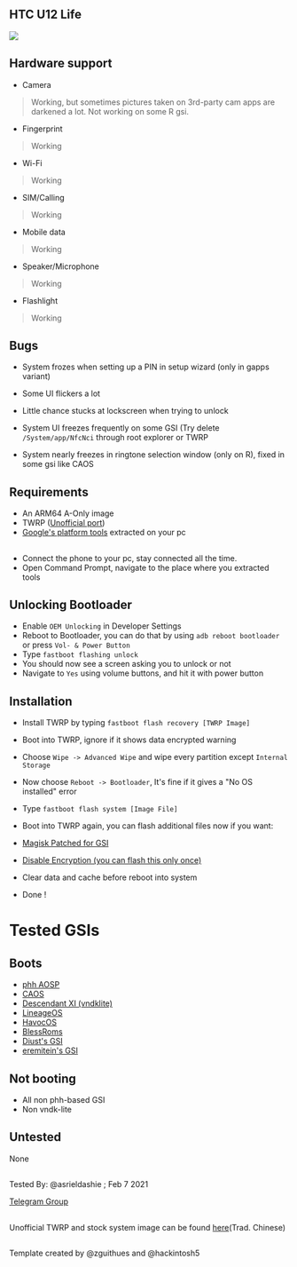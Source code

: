 ## HTC U12 Life
![](https://s.yimg.com/zp/MerchandiseImages/FBFAD7ACDB-SP-6410389.jpg)

## Hardware support

* Camera
> Working, but sometimes pictures taken on 3rd-party cam apps are darkened a lot.
> Not working on some R gsi.

* Fingerprint
> Working

* Wi-Fi
>Working

* SIM/Calling
> Working
 
* Mobile data
> Working

* Speaker/Microphone
> Working

* Flashlight
> Working

## Bugs

* System frozes when setting up a PIN in setup wizard (only in gapps variant)

* Some UI flickers a lot

* Little chance stucks at lockscreen when trying to unlock

* System UI freezes frequently on some GSI (Try delete `/System/app/NfcNci` through root explorer or TWRP

* System nearly freezes in ringtone selection window (only on R), fixed in some gsi like CAOS

## Requirements

* An ARM64 A-Only image
* TWRP ([Unofficial port](https://onedrive.live.com/redir?resid=F9B931D7BD8BE27F!21020&authkey=!AOpIrolXJBtxyw0))
* [Google's platform tools](https://developer.android.com/studio/releases/platform-tools) extracted on your pc
##
* Connect the phone to your pc, stay connected all the time.
* Open Command Prompt, navigate to the place where you extracted tools


## Unlocking Bootloader

* Enable `OEM Unlocking` in Developer Settings
* Reboot to Bootloader, you can do that by using `adb reboot bootloader` or press `Vol- & Power Button`
* Type `fastboot flashing unlock` 
* You should now see a screen asking you to unlock or not
* Navigate to `Yes` using volume buttons, and hit it with power button

## Installation

* Install TWRP by typing `fastboot flash recovery [TWRP Image]`
* Boot into TWRP, ignore if it shows data encrypted warning
* Choose `Wipe -> Advanced Wipe` and wipe every partition except `Internal Storage`
* Now choose `Reboot -> Bootloader`, It's fine if it gives a "No OS installed" error
* Type `fastboot flash system [Image File]`
* Boot into TWRP again, you can flash additional files now if you want:

* [Magisk Patched for GSI](https://github.com/ExpressLuke/phh-magisk-builder/releases/)
* [Disable Encryption (you can flash this only once)](https://forum.xda-developers.com/t/universal-dm-verity-forceencrypt-disk-quota-disabler-11-2-2020.3817389/)

* Clear data and cache before reboot into system
* Done !

# Tested GSIs

## Boots

* [phh AOSP](https://github.com/phhusson/treble_experimentations/releases)
* [CAOS](https://sourceforge.net/projects/treblerom/files/CAOS/)
* [Descendant XI (vndklite)](https://downloads.descendant.me/)
* [LineageOS](https://sourceforge.net/projects/andyyan-gsi/files)
* [HavocOS](https://sourceforge.net/projects/havoc-os/files/arm64-aonly/)
* [BlessRoms](https://sourceforge.net/projects/treblerom/files/BLESS)
* [Diust's GSI](https://sourceforge.net/projects/androidgsi/files/)
* [eremitein's GSI](https://sourceforge.net/projects/treblerom/files/)

## Not booting

* All non phh-based GSI
* Non vndk-lite

## Untested

None

##
Tested By: @asrieldashie ; Feb 7 2021

[Telegram Group](https://t.me/HTCU12LifeChat)
##
Unofficial TWRP and stock system image can be found [here](https://m.gamer.com.tw/forum/C.php?bsn=60559&snA=50050)(Trad. Chinese)
##
Template created by @zguithues and @hackintosh5
